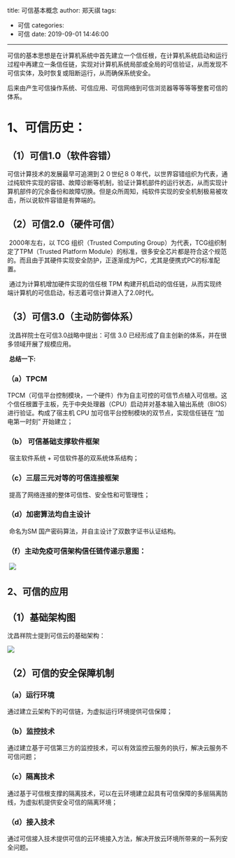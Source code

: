 title: 可信基本概念
author: 郑天祺
tags:
  - 可信
categories:
  - 可信
date: 2019-09-01 14:46:00

---

可信的基本思想是在计算机系统中首先建立一个信任根，在计算机系统启动和运行过程中再建立一条信任链，实现对计算机系统局部或全局的可信验证，从而发现不可信实体，及时恢复或阻断运行，从而确保系统安全。

后来由产生可信操作系统、可信应用、可信网络到可信浏览器等等等等整套可信的体系。

# 1、可信历史：

## （1）可信1.0（软件容错）

​	可信计算技术的发展最早可追溯到２０世纪８０年代，以世界容错组织为代表，通过纯软件实现的容错、故障诊断等机制，验证计算机部件的运行状态，从而实现计算机部件的冗余备份和故障切换。但是众所周知，纯软件实现的安全机制极易被攻击，所以说软件容错是有弊端的。

## （2）可信2.0（硬件可信）

​	2000年左右，以 TCG 组织（Trusted Computing Group）为代表，TCG组织制定了TPM（Trusted Platform Module）的标准，很多安全芯片都是符合这个规范的。而且由于其硬件实现安全防护，正逐渐成为PC，尤其是便携式PC的标准配置。

​	通过为计算机增加硬件实现的信任根 TPM 构建开机启动的信任链，从而实现终端计算机的可信启动，标志着可信计算进入了2.0时代。

## （3）可信3.0（主动防御体系）

​	沈昌祥院士在可信3.0战略中提出：可信 3.0 已经形成了自主创新的体系，并在很多领域开展了规模应用。

​	**总结一下:**

### 	（a）TPCM

​	TPCM（可信平台控制模块，一个硬件）作为自主可控的可信节点植入可信根。这个信任根置于主板，先于中央处理器（CPU）启动并对基本输入输出系统（BIOS）进行验证。构成了宿主机 CPU 加可信平台控制模块的双节点，实现信任链在 “加电第一时刻” 开始建立；

### 	（b） 可信基础支撑软件框架

​	宿主软件系统 + 可信软件基的双系统体系结构；

### 	（c）三层三元对等的可信连接框架

​	提高了网络连接的整体可信性、安全性和可管理性；

### 	（d）加密算法均自主设计

​	命名为SM 国产密码算法，并自主设计了双数字证书认证结构。

### 	（f）主动免疫可信架构信任链传递示意图：

​	![](/img/主动免疫可信架构信任链传递示意图.png)

## 2、可信的应用

## （1）基础架构图

沈昌祥院士提到可信云的基础架构：

![](/img/可信在云平台的基础架构.png)

## （2）可信的安全保障机制

### （a）运行环境

通过建立云架构下的可信链，为虚拟运行环境提供可信保障；

### （b）监控技术

通过建立基于可信第三方的监控技术，可以有效监控云服务的执行，解决云服务不可信问题；

### （c）隔离技术

通过基于可信根支撑的隔离技术，可以在云环境建立起具有可信保障的多层隔离防线，为虚拟机提供安全可信的隔离环境；

### （d）接入技术

通过可信接入技术提供可信的云环境接入方法，解决开放云环境所带来的一系列安全问题。

